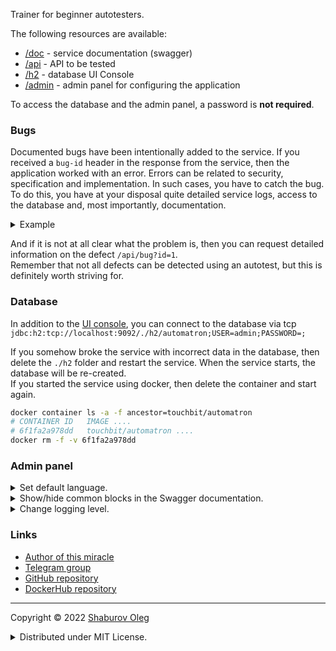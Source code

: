 Trainer for beginner autotesters.

The following resources are available:

- [/doc](current_host_port/doc) - service documentation (swagger)
- [/api](current_host_port/api) - API to be tested
- [/h2](current_host_port/h2) - database UI Console
- [/admin](current_host_port/admin/wallboard) - admin panel for configuring the application

To access the database and the admin panel, a password is **not required**.

### Bugs

Documented bugs have been intentionally added to the service. If you received a `bug-id` header in the response from the service, then the application worked with an error. Errors can be related to security, specification and implementation. In such cases, you have to catch the bug. To do this, you have at your disposal quite detailed service logs, access to the database and, most importantly, documentation.

<details>
<summary>Example</summary>

![](./bug_header_example.png)

</details>

And if it is not at all clear what the problem is, then you can request detailed information on the defect `/api/bug?id=1`.   
Remember that not all defects can be detected using an autotest, but this is definitely worth striving for.

### Database

In addition to the [UI console](current_host_port/h2), you can connect to the database via tcp `jdbc:h2:tcp://localhost:9092/./h2/automatron;USER=admin;PASSWORD=;`

If you somehow broke the service with incorrect data in the database, then delete the `./h2` folder and restart the service. When the service starts, the database will be re-created.   
If you started the service using docker, then delete the container and start again.

```bash
docker container ls -a -f ancestor=touchbit/automatron
# CONTAINER ID   IMAGE ....
# 6f1fa2a978dd   touchbit/automatron ....
docker rm -f -v 6f1fa2a978dd
```

### Admin panel

<details>
<summary>Set default language.</summary>

![](./admin_conf_lang.gif)

</details>

<details>
<summary>Show/hide common blocks in the Swagger documentation.</summary>

![](./admin_conf_common_blocks_visible.gif)

</details>

<details>
<summary>Change logging level.</summary>

![](./admin_conf_log_level.gif)

</details>

### Links

- [Author of this miracle](https://shaburov.github.io/)
- [Telegram group](https://t.me/automatron_qa)
- [GitHub repository](https://github.com/touchbit/automatron)
- [DockerHub repository](https://hub.docker.com/r/touchbit/automatron)

---

Copyright © 2022 [Shaburov Oleg](https://shaburov.github.io/)
<details>
<summary>Distributed under MIT License.</summary>
  openapi_description_licence
</details>
